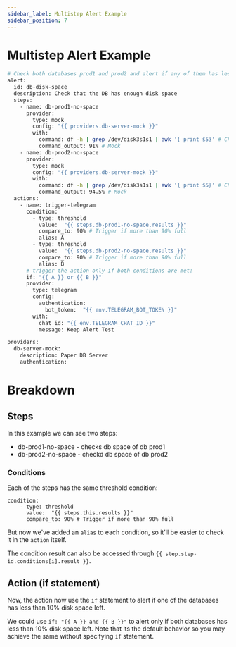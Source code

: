 ```yaml
---
sidebar_label: Multistep Alert Example
sidebar_position: 7
---
```


#  Multistep Alert Example

```bash
# Check both databases prod1 and prod2 and alert if any of them has less than 10% disk space left.
alert:
  id: db-disk-space
  description: Check that the DB has enough disk space
  steps:
    - name: db-prod1-no-space
      provider:
        type: mock
        config: "{{ providers.db-server-mock }}"
        with:
          command: df -h | grep /dev/disk3s1s1 | awk '{ print $5}' # Check the disk space
          command_output: 91% # Mock
    - name: db-prod2-no-space
      provider:
        type: mock
        config: "{{ providers.db-server-mock }}"
        with:
          command: df -h | grep /dev/disk3s1s1 | awk '{ print $5}' # Check the disk space
          command_output: 94.5% # Mock
  actions:
    - name: trigger-telegram
      condition:
        - type: threshold
          value:  "{{ steps.db-prod1-no-space.results }}"
          compare_to: 90% # Trigger if more than 90% full
          alias: A
        - type: threshold
          value:  "{{ steps.db-prod2-no-space.results }}"
          compare_to: 90% # Trigger if more than 90% full
          alias: B
      # trigger the action only if both conditions are met:
      if: "{{ A }} or {{ B }}"
      provider:
        type: telegram
        config:
          authentication:
            bot_token:  "{{ env.TELEGRAM_BOT_TOKEN }}"
        with:
          chat_id: "{{ env.TELEGRAM_CHAT_ID }}"
          message: Keep Alert Test

providers:
  db-server-mock:
    description: Paper DB Server
    authentication:

```

# Breakdown

## Steps
In this example we can see two steps:
- db-prod1-no-space - checks db space of db prod1
- db-prod2-no-space - checkd db space of db prod2

### Conditions
Each of the steps has the same threshold condition:
```
condition:
    - type: threshold
      value:  "{{ steps.this.results }}"
      compare_to: 90% # Trigger if more than 90% full
```
But now we've added an `alias` to each condition, so it'll be easier to check it in the `action` itself.

The condition result can also be accessed through `{{ step.step-id.conditions[i].result }}`.

## Action (if statement)
Now, the action now use the `if` statement to alert if one of the databases has less than 10% disk space left.

We could use `if: "{{ A }} and {{ B }}"` to alert only if both databases has less than 10% disk space left. Note that its the default behavior so you may achieve the same without specifying `if` statement.
